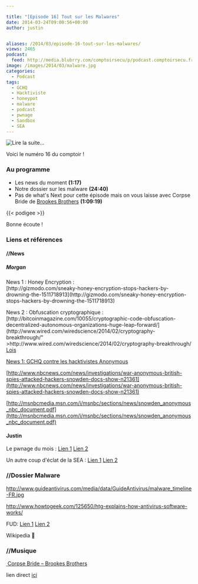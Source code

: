 ```yaml
---

title: "[Episode 16] Tout sur les Malwares"
date: 2014-03-24T09:00:56+00:00
author: justin


aliases: /2014/03/episode-16-tout-sur-les-malwares/
views: 2465
podcast:
  feed: http://media.blubrry.com/comptoirsecu/p/podcast.comptoirsecu.fr/CSEC.EP16.2014-03-23.MALWARE.mp3
image: /images/2014/03/malware.jpg
categories:
  - Podcast
tags:
  - GCHQ
  - Hacktiviste
  - honeypot
  - malware
  - podcast
  - pwnage
  - Sandbox
  - SEA
---
```

![](https://www.comptoirsecu.fr/wp-includes/js/tinymce/plugins/wordpress/img/trans.gif "Lire la suite…")

Voici le numéro 16 du comptoir !

### Au programme

  * Les news du moment **(1:17)**
  * Notre dossier sur les malware **(24:40)**
  * Pas de what's Next pour cette épisode mais on vous laisse avec Corpse Bride de [Brookes Brothers](https://soundcloud.com/brookesbrothers) **(1:09:19)**



  {{< podigee >}}






Bonne écoute !



### Liens et références



#### //News

##### Morgan

<p dir="ltr">
  News 1 : Honey Encryption :<br /> [http://gizmodo.com/sneaky-honey-encryption-stops-hackers-by-drowning-the-1511718913](http://gizmodo.com/sneaky-honey-encryption-stops-hackers-by-drowning-the-1511718913)


<p dir="ltr">
  News 2 : Obfuscation cryptographique :<br /> [http://bitcoinmagazine.com/10055/cryptographic-code-obfuscation-decentralized-autonomous-organizations-huge-leap-forward/](http://www.wired.com/wiredscience/2014/02/cryptography-breakthrough/" >http://www.wired.com/wiredscience/2014/02/cryptography-breakthrough/</a><br /> <a href="http://bitcoinmagazine.com/10055/cryptographic-code-obfuscation-decentralized-autonomous-organizations-huge-leap-forward/)


<h4 dir="ltr">
  Lois
</h4>


  News 1: GCHQ contre les hacktivistes Anonymous



  [http://www.nbcnews.com/news/investigations/war-anonymous-british-spies-attacked-hackers-snowden-docs-show-n21361](http://www.nbcnews.com/news/investigations/war-anonymous-british-spies-attacked-hackers-snowden-docs-show-n21361)



  [http://msnbcmedia.msn.com/i/msnbc/sections/news/snowden_anonymous_nbc_document.pdf](http://msnbcmedia.msn.com/i/msnbc/sections/news/snowden_anonymous_nbc_document.pdf)





#### Justin

Le pwnage du mois : [Lien 1](http://news.cnet.com/8301-1009_3-57618917-83/hackers-hit-tesco-as-over-2200-accounts-compromised/?part=rss&tag=feed&subj=News-Security&Privacy) [Lien 2](http://securityaffairs.co/wordpress/22313/hacking/kickstarter-site-hacked.html)

Un autre coup d'éclat de la SEA : [Lien 1](http://securityaffairs.co/wordpress/22241/hacking/sea-hacked-forbes.html) [Lien 2](http://securityaffairs.co/wordpress/21975/hacking/syrian-electronic-army-hacks-facebook.html)



### //Dossier Malware

<http://www.guideantivirus.com/media/data/GuideAntivirus/malware_timeline-FR.jpg>

<http://www.howtogeek.com/125650/htg-explains-how-antivirus-software-works/>

FUD: [Lien 1](http://www.crypters.net/fud-crypter/) [Lien 2](http://cypherx.org/fr/)

Wikipedia 🙂



### //Musique

[ Corpse Bride – Brookes Brothers](https://soundcloud.com/brookesbrothers/corpse-bride)

lien direct [ici](http://media.blubrry.com/comptoirsecu/p/www.comptoirsecu.fr/Episode/ComptoirSecu_Episode_16_Malware.mp3)
